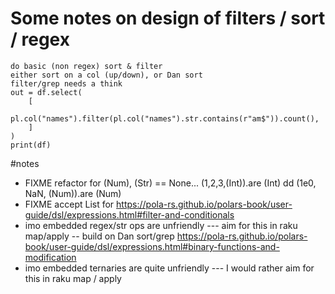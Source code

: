 # Some notes on design of filters / sort / regex

```
do basic (non regex) sort & filter
either sort on a col (up/down), or Dan sort
filter/grep needs a think
out = df.select(
    [
        pl.col("names").filter(pl.col("names").str.contains(r"am$")).count(),
    ]
)
print(df)
```

#notes
- FIXME refactor for (Num), (Str) == None... (1,2,3,(Int)).are (Int) dd (1e0, NaN, (Num)).are (Num)
- FIXME accept List for <a b c>
https://pola-rs.github.io/polars-book/user-guide/dsl/expressions.html#filter-and-conditionals
- imo embedded regex/str ops are unfriendly --- aim for this in raku map/apply -- build on Dan sort/grep
https://pola-rs.github.io/polars-book/user-guide/dsl/expressions.html#binary-functions-and-modification
- imo embedded ternaries are quite unfriendly --- I would rather aim for this in raku map / apply
